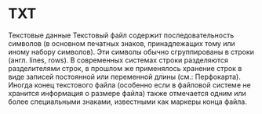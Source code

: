 # TXT
 Текстовые данные
Текстовый файл содержит последовательность символов (в основном печатных знаков, принадлежащих тому или иному набору символов). Эти символы обычно сгруппированы в строки (англ. lines, rows). В современных системах строки разделяются разделителями строк, в прошлом же применялось хранение строк в виде записей постоянной или переменной длины (см.: Перфокарта). Иногда конец текстового файла (особенно если в файловой системе не хранится информация о размере файла) также отмечается одним или более специальными знаками, известными как маркеры конца файла.
